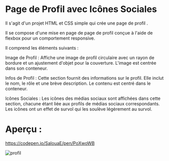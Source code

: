 # Page de Profil avec Icônes Sociales
Il s'agit d'un projet HTML et CSS simple qui crée une page de profil .

Il se compose d'une mise en page de page de profil conçue à l'aide de flexbox pour un comportement responsive. 

Il comprend les éléments suivants :

Image de Profil : Affiche une image de profil circulaire avec un rayon de bordure et un ajustement d'objet pour la couverture. L'image est centrée dans son conteneur.

Infos de Profil : Cette section fournit des informations sur le profil. Elle inclut le nom, le rôle et une brève description. Le contenu est centré dans le conteneur.

Icônes Sociales : Les icônes des médias sociaux sont affichées dans cette section, chacune étant liée aux profils de médias sociaux correspondants. Les icônes ont un effet de survol qui les soulève légèrement au survol.

# Aperçu :
https://codepen.io/SalouaE/pen/PoXwoWB

![profil](https://github.com/SalouaE1/Profil/assets/139327537/ea89d23e-3363-423e-903a-9c81ea11f155)
